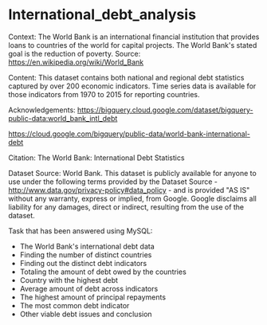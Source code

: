 # International_debt_analysis
Context: 
The World Bank is an international financial institution that provides loans to countries of the world for capital projects. The World Bank's stated goal is the reduction of poverty. Source: https://en.wikipedia.org/wiki/World_Bank

Content: 
This dataset contains both national and regional debt statistics captured by over 200 economic indicators. Time series data is available for those indicators from 1970 to 2015 for reporting countries.

Acknowledgements: 
https://bigquery.cloud.google.com/dataset/bigquery-public-data:world_bank_intl_debt

https://cloud.google.com/bigquery/public-data/world-bank-international-debt

Citation: 
The World Bank: International Debt Statistics

Dataset Source: 
World Bank. This dataset is publicly available for anyone to use under the following terms provided by the Dataset Source - http://www.data.gov/privacy-policy#data_policy - and is provided "AS IS" without any warranty, express or implied, from Google. Google disclaims all liability for any damages, direct or indirect, resulting from the use of the dataset.

Task that has been answered using MySQL:
* The World Bank's international debt data
* Finding the number of distinct countries
* Finding out the distinct debt indicators
* Totaling the amount of debt owed by the countries
* Country with the highest debt
* Average amount of debt across indicators
* The highest amount of principal repayments
* The most common debt indicator
* Other viable debt issues and conclusion
